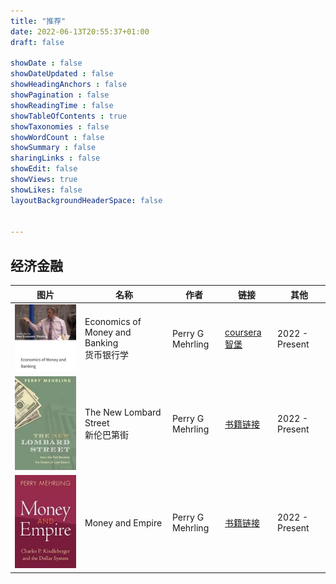```yaml
---
title: "推荐"
date: 2022-06-13T20:55:37+01:00
draft: false

showDate : false
showDateUpdated : false
showHeadingAnchors : false
showPagination : false
showReadingTime : false
showTableOfContents : true
showTaxonomies : false
showWordCount : false
showSummary : false
sharingLinks : false
showEdit: false
showViews: true
showLikes: false
layoutBackgroundHeaderSpace: false


---
```



## 经济金融

<table>
    <thead>
        <tr>
            <th style="width: 20%">图片</th>
            <th style="width: 25%">名称</th>
            <th style="width: 15%">作者</th>
            <th style="width: 15%">链接</th>
            <th style="width: 15%">其他</th>
        </tr>
    </thead>
    <tbody>
        <tr>
            <td><img src="economics of money and banking.png"/></td>
            <td>Economics of Money and Banking <br/>   货币银行学</td>
            <td>Perry G Mehrling</td>
            <td>
                <a href="https://www.coursera.org/learn/money-banking" target="_blank">coursera</a>
                <br/>  
                <a href="https://wisburg.com/videos?page=1&k=&tagid=79" target="_blank">智堡</a>
            </td>
            <td >2022 - Present</td>
        </tr>
        <tr>
            <td><img src="The New Lombard Street.jpeg"/></td>
            <td>The New Lombard Street <br/> 新伦巴第街</td>
            <td>Perry G Mehrling</td>
            <td><a href="Perry Mehrling - The New Lombard Street.pdf" >书籍链接</a></td>
            <td >2022 - Present</td>
        </tr>
        <tr>
            <td><img src="Money and Empire.jpeg"/></td>
            <td>Money and Empire</td>
            <td>Perry G Mehrling</td>
            <td><a href="Perry Mehrling - Money and Empire.pdf" target="_blank">书籍链接</a></td>
            <td >2022 - Present</td>
        </tr>
    </tbody>
</table>
